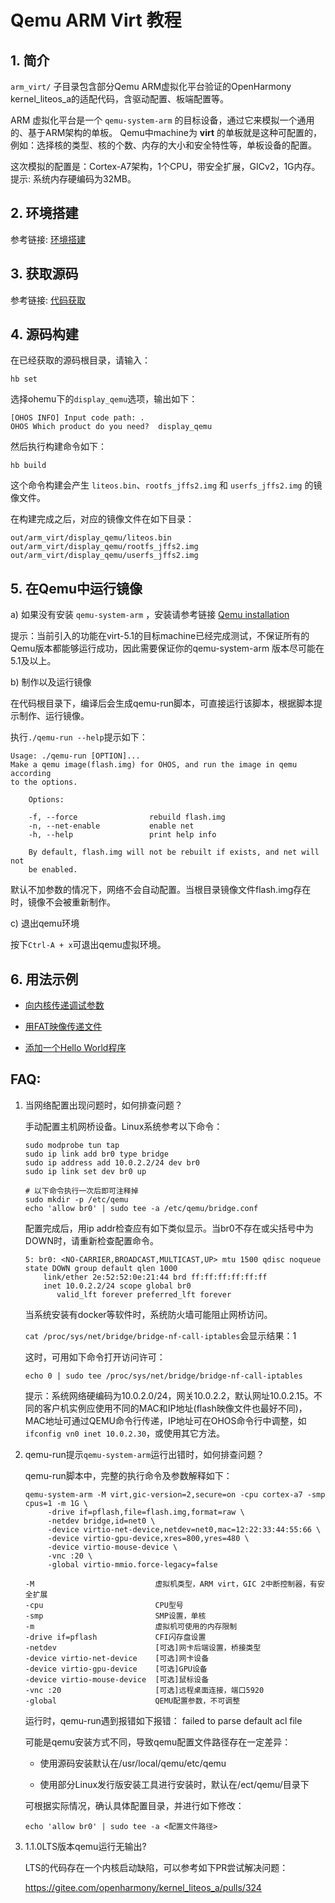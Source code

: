 # Qemu ARM Virt 教程

## 1. 简介

`arm_virt/` 子目录包含部分Qemu ARM虚拟化平台验证的OpenHarmony kernel\_liteos\_a的适配代码，含驱动配置、板端配置等。

ARM 虚拟化平台是一个 `qemu-system-arm` 的目标设备，通过它来模拟一个通用的、基于ARM架构的单板。
Qemu中machine为 **virt** 的单板就是这种可配置的，例如：选择核的类型、核的个数、内存的大小和安全特性等，单板设备的配置。

这次模拟的配置是：Cortex-A7架构，1个CPU，带安全扩展，GICv2，1G内存。
提示: 系统内存硬编码为32MB。

## 2. 环境搭建

参考链接: [环境搭建](https://gitee.com/openharmony/docs/blob/master/zh-cn/device-dev/quick-start/quickstart-lite-env-setup.md)

## 3. 获取源码

参考链接: [代码获取](https://gitee.com/openharmony/docs/blob/master/zh-cn/device-dev/get-code/sourcecode-acquire.md)

## 4. 源码构建

在已经获取的源码根目录，请输入：

```
hb set
```

选择ohemu下的`display_qemu`选项，输出如下：

```
[OHOS INFO] Input code path: .
OHOS Which product do you need?  display_qemu
```

然后执行构建命令如下：

```
hb build
```

这个命令构建会产生 `liteos.bin`、`rootfs_jffs2.img` 和 `userfs_jffs2.img`  的镜像文件。

在构建完成之后，对应的镜像文件在如下目录：

```
out/arm_virt/display_qemu/liteos.bin
out/arm_virt/display_qemu/rootfs_jffs2.img
out/arm_virt/display_qemu/userfs_jffs2.img
```

## 5. 在Qemu中运行镜像

a) 如果没有安装 `qemu-system-arm` ，安装请参考链接 [Qemu installation](https://gitee.com/openharmony/device_qemu/blob/master/README_zh.md)

提示：当前引入的功能在virt-5.1的目标machine已经完成测试，不保证所有的Qemu版本都能够运行成功，因此需要保证你的qemu-system-arm
版本尽可能在5.1及以上。

b) 制作以及运行镜像

在代码根目录下，编译后会生成qemu-run脚本，可直接运行该脚本，根据脚本提示制作、运行镜像。

执行`./qemu-run --help`提示如下：

```
Usage: ./qemu-run [OPTION]...
Make a qemu image(flash.img) for OHOS, and run the image in qemu according
to the options.

    Options:

    -f, --force                rebuild flash.img
    -n, --net-enable           enable net
    -h, --help                 print help info

    By default, flash.img will not be rebuilt if exists, and net will not
    be enabled.
```

默认不加参数的情况下，网络不会自动配置。当根目录镜像文件flash.img存在时，镜像不会被重新制作。

c) 退出qemu环境

按下`Ctrl-A + x`可退出qemu虚拟环境。

## 6. 用法示例

- [向内核传递调试参数](example.md#sectiondebug)

- [用FAT映像传递文件](example.md#sectionfatfs)

- [添加一个Hello World程序](example.md#addhelloworld)

## FAQ:
1. 当网络配置出现问题时，如何排查问题？

   手动配置主机网桥设备。Linux系统参考以下命令：

   ```
   sudo modprobe tun tap
   sudo ip link add br0 type bridge
   sudo ip address add 10.0.2.2/24 dev br0
   sudo ip link set dev br0 up

   # 以下命令执行一次后即可注释掉
   sudo mkdir -p /etc/qemu
   echo 'allow br0' | sudo tee -a /etc/qemu/bridge.conf
   ```

   配置完成后，用ip addr检查应有如下类似显示。当br0不存在或尖括号中为DOWN时，请重新检查配置命令。

   ```
   5: br0: <NO-CARRIER,BROADCAST,MULTICAST,UP> mtu 1500 qdisc noqueue state DOWN group default qlen 1000
       link/ether 2e:52:52:0e:21:44 brd ff:ff:ff:ff:ff:ff
       inet 10.0.2.2/24 scope global br0
          valid_lft forever preferred_lft forever
   ```

   当系统安装有docker等软件时，系统防火墙可能阻止网桥访问。

   `cat /proc/sys/net/bridge/bridge-nf-call-iptables`会显示结果：1

   这时，可用如下命令打开访问许可：

   ```
   echo 0 | sudo tee /proc/sys/net/bridge/bridge-nf-call-iptables
   ```

   提示：系统网络硬编码为10.0.2.0/24，网关10.0.2.2，默认网址10.0.2.15。不同的客户机实例应使用不同的MAC和IP地址(flash映像文件也最好不同)，MAC地址可通过QEMU命令行传递，IP地址可在OHOS命令行中调整，如`ifconfig vn0 inet 10.0.2.30`，或使用其它方法。

2. qemu-run提示`qemu-system-arm`运行出错时，如何排查问题？

   qemu-run脚本中，完整的执行命令及参数解释如下：

   ```
   qemu-system-arm -M virt,gic-version=2,secure=on -cpu cortex-a7 -smp cpus=1 -m 1G \
        -drive if=pflash,file=flash.img,format=raw \
        -netdev bridge,id=net0 \
        -device virtio-net-device,netdev=net0,mac=12:22:33:44:55:66 \
        -device virtio-gpu-device,xres=800,yres=480 \
        -device virtio-mouse-device \
        -vnc :20 \
        -global virtio-mmio.force-legacy=false
   ```

   ```
   -M                           虚拟机类型，ARM virt，GIC 2中断控制器，有安全扩展
   -cpu                         CPU型号
   -smp                         SMP设置，单核
   -m                           虚拟机可使用的内存限制
   -drive if=pflash             CFI闪存盘设置
   -netdev                      [可选]网卡后端设置，桥接类型
   -device virtio-net-device    [可选]网卡设备
   -device virtio-gpu-device    [可选]GPU设备
   -device virtio-mouse-device  [可选]鼠标设备
   -vnc :20                     [可选]远程桌面连接，端口5920
   -global                      QEMU配置参数，不可调整
   ```

   运行时，qemu-run遇到报错如下报错： failed to parse default acl file

   可能是qemu安装方式不同，导致qemu配置文件路径存在一定差异：

   - 使用源码安装默认在/usr/local/qemu/etc/qemu

   - 使用部分Linux发行版安装工具进行安装时，默认在/ect/qemu/目录下

   可根据实际情况，确认具体配置目录，并进行如下修改：

   ```
   echo 'allow br0' | sudo tee -a <配置文件路径>
   ```


3. 1.1.0LTS版本qemu运行无输出?

   LTS的代码存在一个内核启动缺陷，可以参考如下PR尝试解决问题：

   https://gitee.com/openharmony/kernel_liteos_a/pulls/324
